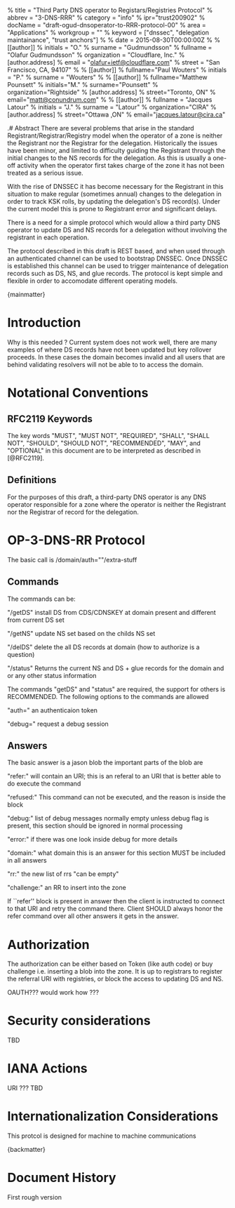 % title = "Third Party DNS operator to Registars/Registries Protocol" 
% abbrev = "3-DNS-RRR" 
% category = "info"
% ipr="trust200902"
% docName = "draft-ogud-dnsoperator-to-RRR-protocol-00"
% area = "Applications" 
% workgroup = ""
% keyword = ["dnssec", "delegation maintainance", "trust anchors"]
%
% date = 2015-08-30T00:00:00Z
%
% [[author]]
% initials = "O."
% surname = "Gudmundsson"
% fullname = "Olafur Gudmundsson"
% organization = "Cloudflare, Inc."
%  [author.address] 
%  email = "olafur+ietf@cloudflare.com"
%  street = "San Francisco, CA, 94107"
%
% [[author]]
% fullname="Paul Wouters" 
% initials = "P."
% surname = "Wouters"
%
% [[author]]
% fullname="Matthew Pounsett" 
% initials="M."
% surname="Pounsett"
% organization="Rightside"
%   [author.address] 
%   street="Toronto, ON"
%   email="matt@conundrum.com"
%
% [[author]]
% fullname = "Jacques Latour" 
% initials = "J."
% surname = "Latour"
% organization="CIRA"
%   [author.address] 
%   street="Ottawa ,ON" 
%   email="jacques.latour@cira.ca"

.# Abstract
There are several problems that arise in the standard
Registrant/Registrar/Registry model when the operator of a zone is
neither the Registrant nor the Registrar for the delegation.  Historically
the issues have been minor, and limited to difficulty guiding the
Registrant through the initial changes to the NS records for the
delegation.  As this is usually a one-off activity when the operator first
takes charge of the zone it has not been treated as a serious issue.

With the rise of DNSSEC it has become necessary for the Registrant in this
situation to make regular (sometimes annual) changes to the delegation in
order to track KSK rolls, by updating the delegation's DS record(s).
Under the current model this is prone to Registrant error and significant
delays.

There is a need for a simple protocol which would allow a third party DNS
operator to update DS and NS records for a delegation without involving
the registrant in each operation.

The protocol described in this draft is REST based, and when used through
an authenticated channel can be used to bootstrap DNSSEC.  Once DNSSEC is
established this channel can be used to trigger maintenance of delegation
records such as DS, NS, and glue records.   The protocol is kept simple
and flexible in order to accomodate different operating models.

{mainmatter}

# Introduction
Why is this needed ? 
Current system does not work well, there are many examples of where DS
records have not been updated but key rollover proceeds. In these
cases the domain becomes invalid and all users that are behind
validating resolvers will not be able to to access the domain. 

# Notational Conventions

## RFC2119 Keywords
The key words "MUST", "MUST NOT", "REQUIRED", "SHALL",
"SHALL NOT", "SHOULD", "SHOULD NOT", "RECOMMENDED", "MAY", and
"OPTIONAL" in this document are to be interpreted as described
in [@RFC2119].

    
## Definitions
For the purposes of this draft, a third-party DNS operator is any
DNS operator responsible for a zone where the operator is neither
the Registrant nor the Registrar of record for the delegation.

# OP-3-DNS-RR Protocol
The basic call is 
      <SERVER><cmd>/domain/auth=""/extra-stuff 

## Commands 
The commands can be:

  "/getDS"  install DS from CDS/CDNSKEY at domain present and different from current DS set

  "/getNS"  update NS set based on the childs NS set 

  "/delDS"  delete the all DS records at domain (how to authorize is a question)

  "/status"  Returns the current NS and DS + glue records for the domain and or any other status information

The commands "getDS" and "status" are required, the support for others is
RECOMMENDED. The following options to the commands are allowed

   "auth="   an authenticaion token

   "debug="  request a debug session
  

## Answers
The basic answer is a jason blob the important parts of the blob are 

   "refer:"  will contain an URI; this is an referal to an URI that is better able to do execute the command

   "refused:"  This command can not be executed, and the reason is inside the block

   "debug:"  list of debug messages normally empty unless debug flag is 
present, this section should be ignored in normal processing

   "error:"  if there was one look inside debug for more details

   "domain:" what domain this is an answer for this section MUST be included in all answers

   "rr:"  the new list of rrs "can be empty" 

   "challenge:" an RR to insert into the zone 

If ``refer'' block is present in answer then the client is instructed to 
connect to that URI and retry the command there. Client SHOULD
always honor the refer command over all other answers it gets in
the answer.

# Authorization

The authorization can be either based on Token (like auth code) or buy
challenge i.e. inserting a blob into the zone.  It is up to registrars
to register the referral URI with registries, or block the access to
updating DS and NS.  

OAUTH??? would work how ??? 

# Security considerations

TBD


# IANA Actions
URI ??? TBD


# Internationalization Considerations
This protcol is designed for machine to machine communications </t> 

{backmatter}

# Document History
First rough version


